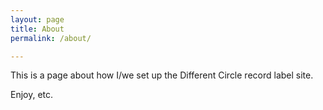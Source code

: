 ```yaml
---
layout: page
title: About
permalink: /about/

---
```


This is a page about how I/we set up the Different Circle record label site.

Enjoy, etc.

